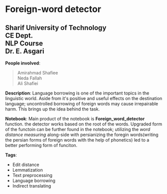 # Foreign-word detector
## Sharif University of Technology <br/> CE Dept. <br/> NLP Course<br/> Dr. E. Asgari

**People involved**:<br/>
>Amirahmad Shafiee<br/>
>Neda Fallah<br/>
>Ali Shafiei

**Description**: Language borrowing is one of the important topics in the linguistic world. Aside from it's positive and useful effects on the destination language; uncontrolled borrowing of foreign words may cause irrepairable harm. This brings up the idea behind the task.

**Notebook**: Main product of the notebook is **Foreign_word_detector** function. the detector works based on the root of the words. Upgraded form of the functoin can be further found in the notebook; utilizing the *word distance measuring* along-side with persianizing the foregin words(writing the persian forms of foreign words with the help of phonetics) led to a better performing form of funciton.

**Tags**:
* Edit distance
* Lemmatization
* Text preprocessing
* Language borrowing
* Indirect translating
